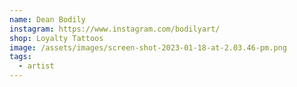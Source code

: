 ```yaml
---
name: Dean Bodily
instagram: https://www.instagram.com/bodilyart/
shop: Loyalty Tattoos
image: /assets/images/screen-shot-2023-01-18-at-2.03.46-pm.png
tags:
  - artist
---
```

